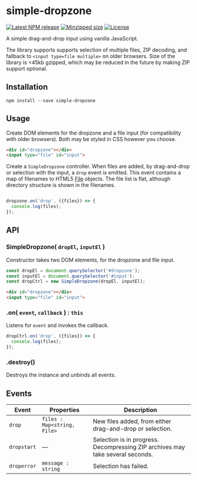# simple-dropzone

[![Latest NPM release](https://img.shields.io/npm/v/simple-dropzone.svg)](https://www.npmjs.com/package/simple-dropzone)
[![Minzipped size](https://badgen.net/bundlephobia/minzip/three-pathfinding)](https://bundlephobia.com/result?p=three-pathfinding)
[![License](https://img.shields.io/npm/l/simple-dropzone.svg)](https://github.com/donmccurdy/simple-dropzone/blob/master/LICENSE)

A simple drag-and-drop input using vanilla JavaScript.

The library supports supports selection of multiple files, ZIP decoding, and fallback to `<input type=file multiple>` on older browsers. Size of the library is <45kb gzipped, which may be reduced in the future by making ZIP support optional.

## Installation

```
npm install --save simple-dropzone
```

## Usage

Create DOM elements for the dropzone and a file input (for compatibility with older browsers). Both may be styled in CSS however you choose.

```html
<div id="dropzone"></div>
<input type="file" id="input">
```

Create a `SimpleDropzone` controller. When files are added, by drag-and-drop or selection with the input, a `drop` event is emitted. This event contains a map of filenames to HTML5 [File](https://developer.mozilla.org/en-US/docs/Web/API/File) objects. The file list is flat, although directory structure is shown in the filenames.

```js

dropzone.on('drop', ({files}) => {
  console.log(files);
});
```

## API

### SimpleDropzone( `dropEl`, `inputEl` )

Constructor takes two DOM elements, for the dropzone and file input.

```js
const dropEl = document.querySelector('#dropzone');
const inputEl = document.querySelector('#input');
const dropCtrl = new SimpleDropzone(dropEl, inputEl);
```

```html
<div id="dropzone"></div>
<input type="file" id="input">
```

### .on( `event`, `callback` ) : `this`

Listens for `event` and invokes the callback.

```js
dropCtrl.on('drop', ({files}) => {
  console.log(files);
});
```

### .destroy()

Destroys the instance and unbinds all events.

## Events

| Event | Properties | Description |
|---|---|---|
| `drop` | `files : Map<string, File>` | New files added, from either drag-and-drop or selection. |
| `dropstart` |  — | Selection is in progress. Decompressing ZIP archives may take several seconds. |
| `droperror` | `message : string` | Selection has failed. |
